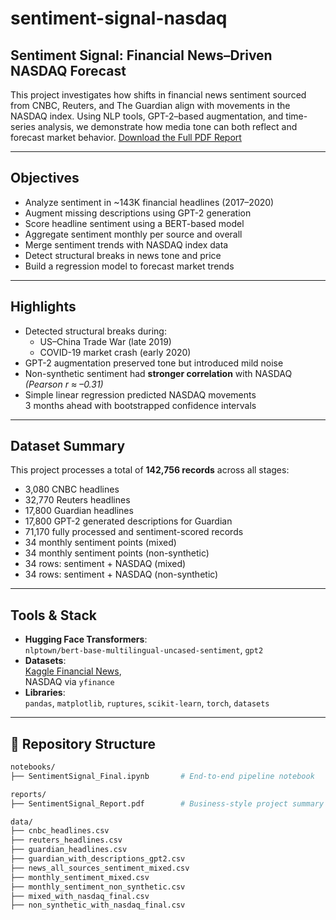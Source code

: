 # sentiment-signal-nasdaq
## Sentiment Signal: Financial News–Driven NASDAQ Forecast

This project investigates how shifts in financial news sentiment sourced from CNBC, Reuters, and The Guardian align with movements in the NASDAQ index. Using NLP tools, GPT-2–based augmentation, and time-series analysis, we demonstrate how media tone can both reflect and forecast market behavior.
[Download the Full PDF Report](reports/Sentiment%20Signal%20Financial%20News%20Driven%20NASDAQ%20Forecast%20Project%20By%20Or%20Ben%20Haim.pdf)


---

##  Objectives

- Analyze sentiment in ~143K financial headlines (2017–2020)
- Augment missing descriptions using GPT-2 generation
- Score headline sentiment using a BERT-based model
- Aggregate sentiment monthly per source and overall
- Merge sentiment trends with NASDAQ index data
- Detect structural breaks in news tone and price
- Build a regression model to forecast market trends

---

##  Highlights

- Detected structural breaks during:
  - US–China Trade War (late 2019)
  - COVID-19 market crash (early 2020)
- GPT-2 augmentation preserved tone but introduced mild noise
- Non-synthetic sentiment had **stronger correlation** with NASDAQ  
  _(Pearson r ≈ –0.31)_
- Simple linear regression predicted NASDAQ movements  
  3 months ahead with bootstrapped confidence intervals

---

## Dataset Summary

This project processes a total of **142,756 records** across all stages:

- 3,080 CNBC headlines  
- 32,770 Reuters headlines  
- 17,800 Guardian headlines  
- 17,800 GPT-2 generated descriptions for Guardian  
- 71,170 fully processed and sentiment-scored records  
- 34 monthly sentiment points (mixed)
- 34 monthly sentiment points (non-synthetic)
- 34 rows: sentiment + NASDAQ (mixed)
- 34 rows: sentiment + NASDAQ (non-synthetic)

---

## Tools & Stack

- **Hugging Face Transformers**:  
  `nlptown/bert-base-multilingual-uncased-sentiment`, `gpt2`
- **Datasets**:  
  [Kaggle Financial News](https://www.kaggle.com/datasets/notlucasp/financial-news-headlines),  
  NASDAQ via `yfinance`
- **Libraries**:  
  `pandas`, `matplotlib`, `ruptures`, `scikit-learn`, `torch`, `datasets`

---

## 📁 Repository Structure

```bash
notebooks/
├── SentimentSignal_Final.ipynb       # End-to-end pipeline notebook

reports/
├── SentimentSignal_Report.pdf        # Business-style project summary

data/
├── cnbc_headlines.csv
├── reuters_headlines.csv
├── guardian_headlines.csv
├── guardian_with_descriptions_gpt2.csv
├── news_all_sources_sentiment_mixed.csv
├── monthly_sentiment_mixed.csv
├── monthly_sentiment_non_synthetic.csv
├── mixed_with_nasdaq_final.csv
├── non_synthetic_with_nasdaq_final.csv
